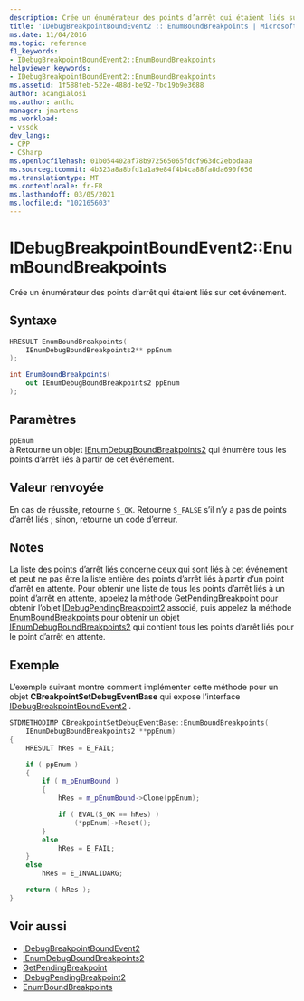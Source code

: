 ```yaml
---
description: Crée un énumérateur des points d’arrêt qui étaient liés sur cet événement.
title: 'IDebugBreakpointBoundEvent2 :: EnumBoundBreakpoints | Microsoft Docs'
ms.date: 11/04/2016
ms.topic: reference
f1_keywords:
- IDebugBreakpointBoundEvent2::EnumBoundBreakpoints
helpviewer_keywords:
- IDebugBreakpointBoundEvent2::EnumBoundBreakpoints
ms.assetid: 1f588feb-522e-488d-be92-7bc19b9e3688
author: acangialosi
ms.author: anthc
manager: jmartens
ms.workload:
- vssdk
dev_langs:
- CPP
- CSharp
ms.openlocfilehash: 01b054402af78b972565065fdcf963dc2ebbdaaa
ms.sourcegitcommit: 4b323a8a8bfd1a1a9e84f4b4ca88fa8da690f656
ms.translationtype: MT
ms.contentlocale: fr-FR
ms.lasthandoff: 03/05/2021
ms.locfileid: "102165603"
---
```

# <a name="idebugbreakpointboundevent2enumboundbreakpoints"></a>IDebugBreakpointBoundEvent2::EnumBoundBreakpoints
Crée un énumérateur des points d’arrêt qui étaient liés sur cet événement.

## <a name="syntax"></a>Syntaxe

```cpp
HRESULT EnumBoundBreakpoints( 
    IEnumDebugBoundBreakpoints2** ppEnum
);
```

```csharp
int EnumBoundBreakpoints( 
    out IEnumDebugBoundBreakpoints2 ppEnum
);
```

## <a name="parameters"></a>Paramètres
`ppEnum`\
à Retourne un objet [IEnumDebugBoundBreakpoints2](../../../extensibility/debugger/reference/ienumdebugboundbreakpoints2.md) qui énumère tous les points d’arrêt liés à partir de cet événement.

## <a name="return-value"></a>Valeur renvoyée
En cas de réussite, retourne `S_OK`. Retourne `S_FALSE` s’il n’y a pas de points d’arrêt liés ; sinon, retourne un code d’erreur.

## <a name="remarks"></a>Notes
La liste des points d’arrêt liés concerne ceux qui sont liés à cet événement et peut ne pas être la liste entière des points d’arrêt liés à partir d’un point d’arrêt en attente. Pour obtenir une liste de tous les points d’arrêt liés à un point d’arrêt en attente, appelez la méthode [GetPendingBreakpoint](../../../extensibility/debugger/reference/idebugbreakpointboundevent2-getpendingbreakpoint.md) pour obtenir l’objet [IDebugPendingBreakpoint2](../../../extensibility/debugger/reference/idebugpendingbreakpoint2.md) associé, puis appelez la méthode [EnumBoundBreakpoints](../../../extensibility/debugger/reference/idebugpendingbreakpoint2-enumboundbreakpoints.md) pour obtenir un objet [IEnumDebugBoundBreakpoints2](../../../extensibility/debugger/reference/ienumdebugboundbreakpoints2.md) qui contient tous les points d’arrêt liés pour le point d’arrêt en attente.

## <a name="example"></a>Exemple
L’exemple suivant montre comment implémenter cette méthode pour un objet **CBreakpointSetDebugEventBase** qui expose l’interface [IDebugBreakpointBoundEvent2](../../../extensibility/debugger/reference/idebugbreakpointboundevent2.md) .

```cpp
STDMETHODIMP CBreakpointSetDebugEventBase::EnumBoundBreakpoints(
    IEnumDebugBoundBreakpoints2 **ppEnum)
{
    HRESULT hRes = E_FAIL;

    if ( ppEnum )
    {
        if ( m_pEnumBound )
        {
            hRes = m_pEnumBound->Clone(ppEnum);

            if ( EVAL(S_OK == hRes) )
                (*ppEnum)->Reset();
        }
        else
            hRes = E_FAIL;
    }
    else
        hRes = E_INVALIDARG;

    return ( hRes );
}
```

## <a name="see-also"></a>Voir aussi
- [IDebugBreakpointBoundEvent2](../../../extensibility/debugger/reference/idebugbreakpointboundevent2.md)
- [IEnumDebugBoundBreakpoints2](../../../extensibility/debugger/reference/ienumdebugboundbreakpoints2.md)
- [GetPendingBreakpoint](../../../extensibility/debugger/reference/idebugbreakpointboundevent2-getpendingbreakpoint.md)
- [IDebugPendingBreakpoint2](../../../extensibility/debugger/reference/idebugpendingbreakpoint2.md)
- [EnumBoundBreakpoints](../../../extensibility/debugger/reference/idebugpendingbreakpoint2-enumboundbreakpoints.md)
